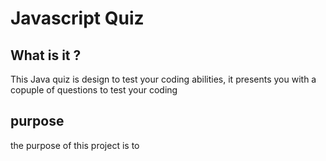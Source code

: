 # Javascript Quiz

## What is it ?

 This Java quiz is design to test your coding abilities, it presents you with a copuple of questions to test your coding 

 ## purpose 

 the purpose of this project is to